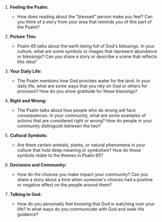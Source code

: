 1. **Feeling the Psalm:**
   - How does reading about the "blessed" person make you feel? Can you think of a story from your area that reminds you of this part of the Psalm?

2. **Picture This:**
   - Psalm 65 talks about the earth being full of God's blessings. In your culture, what are some symbols or images that represent abundance or blessings? Can you share a story or describe a scene that reflects this idea?

3. **Your Daily Life:**
   - The Psalm mentions how God provides water for the land. In your daily life, what are some ways that you rely on God or others for provision? How do you show gratitude for these blessings?

4. **Right and Wrong:**
   - The Psalm talks about how people who do wrong will face consequences. In your community, what are some examples of actions that are considered right or wrong? How do people in your community distinguish between the two?

5. **Cultural Symbols:**
   - Are there certain animals, plants, or natural phenomena in your culture that hold deep meaning or symbolism? How do these symbols relate to the themes in Psalm 65?

6. **Decisions and Community:**
   - How do the choices you make impact your community? Can you share a story about a time when someone's choices had a positive or negative effect on the people around them?

7. **Talking to God:**
   - How do you personally feel knowing that God is watching over your life? In what ways do you communicate with God and seek His guidance?